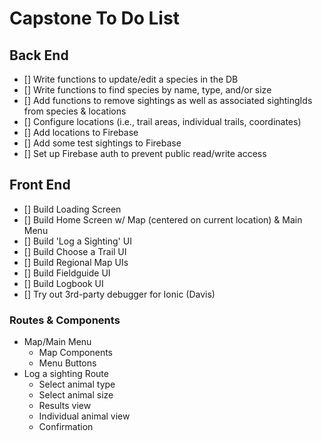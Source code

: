 # Capstone To Do List

## Back End

- [] Write functions to update/edit a species in the DB
- [] Write functions to find species by name, type, and/or size
- [] Add functions to remove sightings as well as associated sightingIds from species & locations
- [] Configure locations (i.e., trail areas, individual trails, coordinates)
- [] Add locations to Firebase
- [] Add some test sightings to Firebase
- [] Set up Firebase auth to prevent public read/write access


## Front End

- [] Build Loading Screen
- [] Build Home Screen w/ Map (centered on current location) & Main Menu
- [] Build 'Log a Sighting' UI
- [] Build Choose a Trail UI
- [] Build Regional Map UIs
- [] Build Fieldguide UI
- [] Build Logbook UI
- [] Try out 3rd-party debugger for Ionic (Davis)


### Routes & Components
- Map/Main Menu
    - Map Components
    - Menu Buttons
- Log a sighting Route 
    - Select animal type
    - Select animal size
    - Results view
    - Individual animal view
    - Confirmation

